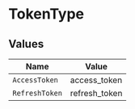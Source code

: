 # TokenType


## Values

| Name           | Value          |
| -------------- | -------------- |
| `AccessToken`  | access_token   |
| `RefreshToken` | refresh_token  |
